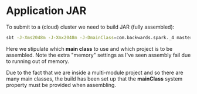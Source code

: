 # Application JAR

To submit to a (cloud) cluster we need to build JAR (fully assembled):

```bash
sbt -J-Xms2048m -J-Xmx2048m -J-DmainClass=com.backwards.spark._4 master-spark/clean master-spark/assembly
```

Here we stipulate which **main class** to use and which project is to be assembled.
Note the extra "memory" settings as I've seen assembly fail due to running out of memory.

Due to the fact that we are inside a multi-module project and so there are many main classes, the build has been set up that the **mainClass** system property must be provided when assembling.